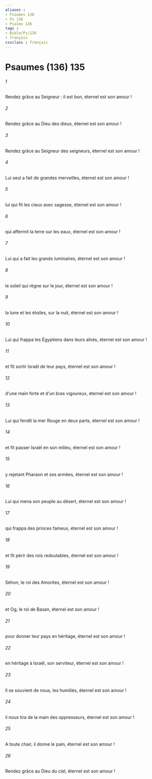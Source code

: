 ```yaml
---
aliases : 
- Psaumes 136
- Ps 136
- Psalms 136
tags : 
- Bible/Ps/136
- français
cssclass : français
---
```


# Psaumes (136) 135

###### 1
Rendez grâce au Seigneur : il est bon, éternel est son amour !
###### 2
Rendez grâce au Dieu des dieux, éternel est son amour !
###### 3
Rendez grâce au Seigneur des seigneurs, éternel est son amour !
###### 4
Lui seul a fait de grandes merveilles, éternel est son amour !
###### 5
lui qui fit les cieux avec sagesse, éternel est son amour !
###### 6
qui affermit la terre sur les eaux, éternel est son amour !
###### 7
Lui qui a fait les grands luminaires, éternel est son amour !
###### 8
le soleil qui règne sur le jour, éternel est son amour !
###### 9
la lune et les étoiles, sur la nuit, éternel est son amour !
###### 10
Lui qui frappa les Égyptiens dans leurs aînés, éternel est son amour !
###### 11
et fit sortir Israël de leur pays, éternel est son amour !
###### 12
d'une main forte et d'un bras vigoureux, éternel est son amour !
###### 13
Lui qui fendit la mer Rouge en deux parts, éternel est son amour !
###### 14
et fit passer Israël en son milieu, éternel est son amour !
###### 15
y rejetant Pharaon et ses armées, éternel est son amour !
###### 16
Lui qui mena son peuple au désert, éternel est son amour !
###### 17
qui frappa des princes fameux, éternel est son amour !
###### 18
et fit périr des rois redoutables, éternel est son amour !
###### 19
Séhon, le roi des Amorites, éternel est son amour !
###### 20
et Og, le roi de Basan, éternel est son amour !
###### 21
pour donner leur pays en héritage, éternel est son amour !
###### 22
en héritage à Israël, son serviteur, éternel est son amour !
###### 23
Il se souvient de nous, les humiliés, éternel est son amour !
###### 24
il nous tira de la main des oppresseurs, éternel est son amour !
###### 25
A toute chair, il donne le pain, éternel est son amour !
###### 26
Rendez grâce au Dieu du ciel, éternel est son amour !
